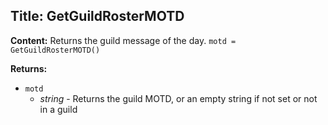 ## Title: GetGuildRosterMOTD

**Content:**
Returns the guild message of the day.
`motd = GetGuildRosterMOTD()`

**Returns:**
- `motd`
  - *string* - Returns the guild MOTD, or an empty string if not set or not in a guild